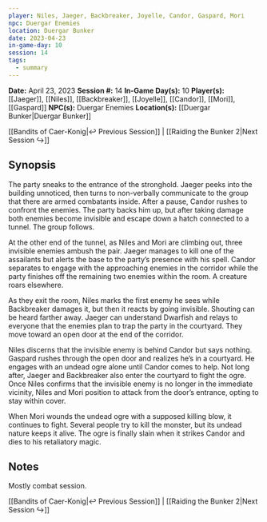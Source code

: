 ```yaml
---
player: Niles, Jaeger, Backbreaker, Joyelle, Candor, Gaspard, Mori
npc: Duergar Enemies
location: Duergar Bunker
date: 2023-04-23
in-game-day: 10
session: 14
tags:
  - summary
---
```


**Date:** April 23, 2023
**Session #:** 14
**In-Game Day(s):** 10
**Player(s):** [[Jaeger]], [[Niles]], [[Backbreaker]], [[Joyelle]], [[Candor]], [[Mori]], [[Gaspard]]
**NPC(s):** Duergar Enemies
**Location(s):** [[Duergar Bunker|Duergar Bunker]]

[[Bandits of Caer-Konig|↩️ Previous Session]] | [[Raiding the Bunker 2|Next Session ↪️]]

## Synopsis
The party sneaks to the entrance of the stronghold. Jaeger peeks into the building unnoticed, then turns to non-verbally communicate to the group that there are armed combatants inside. After a pause, Candor rushes to confront the enemies. The party backs him up, but after taking damage both enemies become invisible and escape down a hatch connected to a tunnel. The group follows.

At the other end of the tunnel, as Niles and Mori are climbing out, three invisible enemies ambush the pair. Jaeger manages to kill one of the assailants but alerts the base to the party’s presence with his spell. Candor separates to engage with the approaching enemies in the corridor while the party finishes off the remaining two enemies within the room. A creature roars elsewhere.

As they exit the room, Niles marks the first enemy he sees while Backbreaker damages it, but then it reacts by going invisible. Shouting can be heard farther away. Jaeger can understand Dwarfish and relays to everyone that the enemies plan to trap the party in the courtyard. They move toward an open door at the end of the corridor.

Niles discerns that the invisible enemy is behind Candor but says nothing. Gaspard rushes through the open door and realizes he’s in a courtyard. He engages with an undead ogre alone until Candor comes to help. Not long after, Jaeger and Backbreaker also enter the courtyard to fight the ogre. Once Niles confirms that the invisible enemy is no longer in the immediate vicinity, Niles and Mori position to attack from the door’s entrance, opting to stay within cover.

When Mori wounds the undead ogre with a supposed killing blow, it continues to fight. Several people try to kill the monster, but its undead nature keeps it alive. The ogre is finally slain when it strikes Candor and dies to his retaliatory magic.

## Notes
Mostly combat session.

[[Bandits of Caer-Konig|↩️ Previous Session]] | [[Raiding the Bunker 2|Next Session ↪️]]